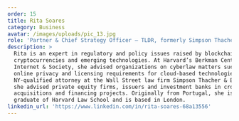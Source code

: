 ```yaml
---
order: 15
title: Rita Soares
category: Business
avatar: /images/uploads/pic_13.jpg
role: 'Partner & Chief Strategy Officer – TLDR, formerly Simpson Thacher & Bartlett'
description: >
  Rita is an expert in regulatory and policy issues raised by blockchain,
  cryptocurrencies and emerging technologies. At Harvard’s Berkman Center for
  Internet & Society, she advised organizations on cyberlaw matters such as
  online privacy and licensing requirements for cloud-based technologies. As a
  NY-qualified attorney at the Wall Street law firm Simpson Thacher & Bartlett,
  she advised private equity firms, issuers and investment banks in cross-border
  acquisitions and financing projects. Originally from Portugal, she is a
  graduate of Harvard Law School and is based in London.
linkedin_url: 'https://www.linkedin.com/in/rita-soares-68a13556'
---
```

